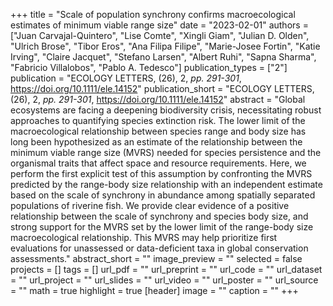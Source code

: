 +++
title = "Scale of population synchrony confirms macroecological estimates of minimum viable range size"
date = "2023-02-01"
authors = ["Juan Carvajal-Quintero", "Lise Comte", "Xingli Giam", "Julian D. Olden", "Ulrich Brose", "Tibor Eros", "Ana Filipa Filipe", "Marie-Josee Fortin", "Katie Irving", "Claire Jacquet", "Stefano Larsen", "Albert Ruhi", "Sapna Sharma", "Fabricio Villalobos", "Pablo A. Tedesco"]
publication_types = ["2"]
publication = "ECOLOGY LETTERS, (26), 2, _pp. 291-301_, https://doi.org/10.1111/ele.14152"
publication_short = "ECOLOGY LETTERS, (26), 2, _pp. 291-301_, https://doi.org/10.1111/ele.14152"
abstract = "Global ecosystems are facing a deepening biodiversity crisis, necessitating robust approaches to quantifying species extinction risk. The lower limit of the macroecological relationship between species range and body size has long been hypothesized as an estimate of the relationship between the minimum viable range size (MVRS) needed for species persistence and the organismal traits that affect space and resource requirements. Here, we perform the first explicit test of this assumption by confronting the MVRS predicted by the range-body size relationship with an independent estimate based on the scale of synchrony in abundance among spatially separated populations of riverine fish. We provide clear evidence of a positive relationship between the scale of synchrony and species body size, and strong support for the MVRS set by the lower limit of the range-body size macroecological relationship. This MVRS may help prioritize first evaluations for unassessed or data-deficient taxa in global conservation assessments."
abstract_short = ""
image_preview = ""
selected = false
projects = []
tags = []
url_pdf = ""
url_preprint = ""
url_code = ""
url_dataset = ""
url_project = ""
url_slides = ""
url_video = ""
url_poster = ""
url_source = ""
math = true
highlight = true
[header]
image = ""
caption = ""
+++

